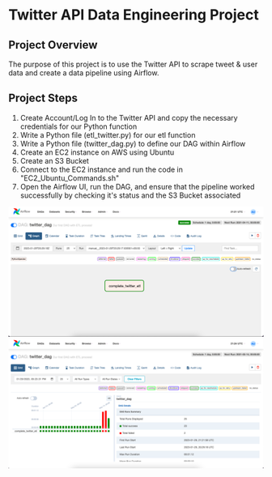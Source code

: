 # Twitter API Data Engineering Project

## Project Overview

The purpose of this project is to use the Twitter API to scrape tweet & user data and create a data pipeline using Airflow.

## Project Steps

1. Create Account/Log In to the Twitter API and copy the necessary credentials for our Python function
2. Write a Python file (etl_twitter.py) for our etl function
3. Write a Python file (twitter_dag.py) to define our DAG within Airflow
4. Create an EC2 instance on AWS using Ubuntu
5. Create an S3 Bucket
6. Connect to the EC2 instance and run the code in "EC2_Ubuntu_Commands.sh"
7. Open the Airflow UI, run the DAG, and ensure that the pipeline worked successfully by checking it's status and the S3 Bucket associated

<img src = "Airflow_DAG.png">
<img src = "Airflow_Grid.png">
